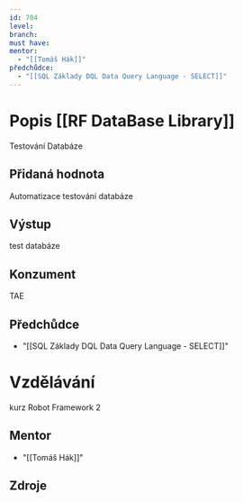 ```yaml
---
id: 704
level: 
branch: 
must have: 
mentor: 
  - "[[Tomáš Hák]]"
předchůdce: 
  - "[[SQL Základy DQL Data Query Language - SELECT]]"
---
```



# Popis [[RF DataBase Library]]
Testování Databáze 

## Přidaná hodnota
Automatizace testování databáze

## Výstup
test databáze

## Konzument
TAE

## Předchůdce

  - "[[SQL Základy DQL Data Query Language - SELECT]]"

# Vzdělávání
kurz Robot Framework 2

## Mentor

  - "[[Tomáš Hák]]"

## Zdroje